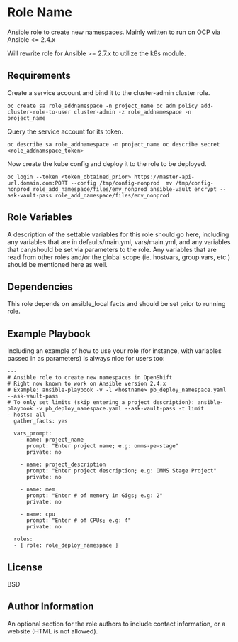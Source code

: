 Role Name
=========

Ansible role to create new namespaces. Mainly written to run on OCP via Ansible <= 2.4.x

Will rewrite role for Ansible >= 2.7.x to utilize the k8s module.

Requirements
------------

Create a service account and bind it to the cluster-admin cluster role.

`
oc create sa role_addnamespace -n project_name
oc adm policy add-cluster-role-to-user cluster-admin -z role_addnamespace -n project_name 
`

Query the service account for its token.

`
oc describe sa role_addnamespace -n project_name
oc describe secret <role_addnamspace_token>
`

Now create the kube config and deploy it to the role to be deployed.

`
oc login --token <token_obtained_prior> https://master-api-url.domain.com:PORT --config /tmp/config-nonprod 
mv /tmp/config-nonprod role_add_namespace/files/env_nonprod
ansible-vault encrypt --ask-vault-pass role_add_namespace/files/env_nonprod 
`

Role Variables
--------------

A description of the settable variables for this role should go here, including any variables that are in defaults/main.yml, vars/main.yml, and any variables that can/should be set via parameters to the role. Any variables that are read from other roles and/or the global scope (ie. hostvars, group vars, etc.) should be mentioned here as well.

Dependencies
------------

This role depends on ansible_local facts and should be set prior to running role.


Example Playbook
----------------

Including an example of how to use your role (for instance, with variables passed in as parameters) is always nice for users too:

    ---
    # Ansible role to create new namespaces in OpenShift
    # Right now known to work on Ansible version 2.4.x
    # Example: ansible-playbook -v -l <hostname> pb_deploy_namespace.yaml --ask-vault-pass
    # To only set limits (skip entering a project description): ansible-playbook -v pb_deploy_namespace.yaml --ask-vault-pass -t limit
    - hosts: all
      gather_facts: yes
    
      vars_prompt:
        - name: project_name
          prompt: "Enter project name; e.g: omms-pe-stage"
          private: no
    
        - name: project_description
          prompt: "Enter project description; e.g: OMMS Stage Project"
          private: no
    
        - name: mem
          prompt: "Enter # of memory in Gigs; e.g: 2"
          private: no
    
        - name: cpu
          prompt: "Enter # of CPUs; e.g: 4"
          private: no
     
      roles:
      - { role: role_deploy_namespace }

License
-------

BSD

Author Information
------------------

An optional section for the role authors to include contact information, or a website (HTML is not allowed).
